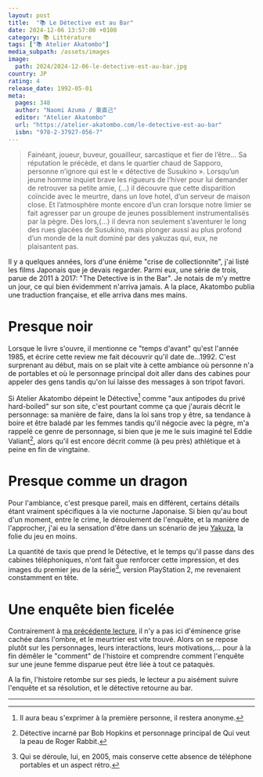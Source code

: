 ```yaml
---
layout: post
title:  "📚 Le Détective est au Bar"
date: 2024-12-06 13:57:00 +0100
category: 📚 Littérature
tags: ["📚 Atelier Akatombo"]
media_subpath: /assets/images
image:
  path: 2024/2024-12-06-le-detective-est-au-bar.jpg
country: JP
rating: 4
release_date: 1992-05-01
meta:
  pages: 348
  author: "Naomi Azuma / 東直己"
  editor: "Atelier Akatombo"
  url: "https://atelier-akatombo.com/le-detective-est-au-bar"
  isbn: "978-2-37927-056-7"
---
```


> Fainéant, joueur, buveur, gouailleur, sarcastique et fier de l’être… Sa réputation le précède, et dans le quartier chaud de Sapporo, personne n’ignore qui est le « détective de Susukino ». Lorsqu’un jeune homme inquiet brave les rigueurs de l’hiver pour lui demander de retrouver sa petite amie, (...) il découvre que cette disparition coïncide avec le meurtre, dans un love hotel, d’un serveur de maison close. Et l’atmosphère monte encore d’un cran lorsque notre limier se fait agresser par un groupe de jeunes possiblement instrumentalisés par la pègre. Dès lors,(...) il devra non seulement s’aventurer le long des rues glacées de Susukino, mais plonger aussi au plus profond d’un monde de la nuit dominé par des yakuzas qui, eux, ne plaisantent pas.

Il y a quelques années, lors d'une énième "crise de collectionnite", j'ai listé les films Japonais que je devais regarder. Parmi eux, une série de trois, parue de 2011 à 2017: "The Detective is in the Bar". Je notais de m'y mettre un jour, ce qui bien évidemment n'arriva jamais. A la place, Akatombo publia une traduction française, et elle arriva dans mes mains.

# Presque noir

Lorsque le livre s'ouvre, il mentionne ce "temps d'avant" qu'est l'année 1985, et écrire cette review me fait découvrir qu'il date de...1992. C'est surprenant au début, mais on se plait vite à cette ambiance où personne n'a de portables et où le personnage principal doit aller dans des cabines pour appeler des gens tandis qu'on lui laisse des messages à son tripot favori.

Si Atelier Akatombo dépeint le Détective[^1] comme "aux antipodes du privé hard-boiled" sur son site, c'est pourtant comme ça que j'aurais décrit le personnage: sa manière de faire, dans la loi sans trop y être, sa tendance à boire et être baladé par les femmes tandis qu'il négocie avec la pègre, m'a rappelé ce genre de personnage, si bien que je me le suis imaginé tel Eddie Valiant[^2], alors qu'il est encore décrit comme (à peu près) athlétique et à peine en fin de vingtaine.

# Presque comme un dragon

Pour l'ambiance, c'est presque pareil, mais en différent, certains détails étant vraiment spécifiques à la vie nocturne Japonaise. Si bien qu'au bout d'un moment, entre le crime, le déroulement de l'enquête, et la manière de l'approcher, j'ai eu la sensation d'être dans un scénario de jeu [Yakuza](/tags/yakuza-like-a-dragon/), la folie du jeu en moins.

La quantité de taxis que prend le Détective, et le temps qu'il passe dans des cabines téléphoniques, n'ont fait que renforcer cette impression, et des images du premier jeu de la série[^3], version PlayStation 2, me revenaient constamment en tête.

# Une enquête bien ficelée

Contrairement à [ma précédente lecture](/posts/la-team-batista/), il n'y a pas ici d'éminence grise cachée dans l'ombre, et le meurtrier est vite trouvé. Alors on se repose plutôt sur les personnages, leurs interactions, leurs motivations,... pour à la fin démêler le "comment" de l'histoire et comprendre comment l'enquête sur une jeune femme disparue peut être liée à tout ce pataquès.

A la fin, l'histoire retombe sur ses pieds, le lecteur a pu aisément suivre l'enquête et sa résolution, et le détective retourne au bar.

* * *
[^1]: Il aura beau s'exprimer à la première personne, il restera anonyme.
[^2]: Détective incarné par Bob Hopkins et personnage principal de <wiki>Qui veut la peau de Roger Rabbit</wiki>.
[^3]: Qui se déroule, lui, en 2005, mais conserve cette absence de téléphone portables et un aspect rétro.
